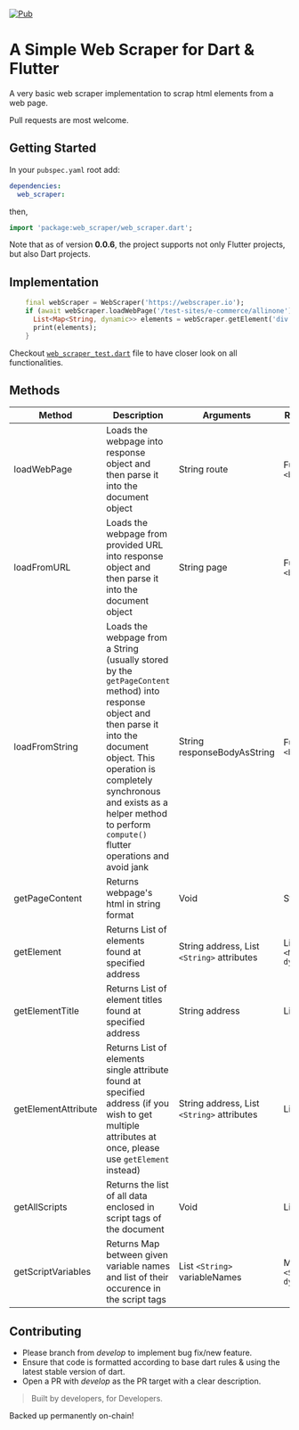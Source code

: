 [![Pub](https://img.shields.io/pub/v/web_scraper.svg)](https://pub.dev/packages/web_scraper)

# A Simple Web Scraper for Dart & Flutter

A very basic web scraper implementation to scrap html elements from a web page.

Pull requests are most welcome.

## Getting Started

In your `pubspec.yaml` root add:

```yaml
dependencies:
  web_scraper:
```

then,

```dart
import 'package:web_scraper/web_scraper.dart';
```

Note that as of version **0.0.6**, the project supports not only Flutter projects, but also Dart projects.

## Implementation

```dart
    final webScraper = WebScraper('https://webscraper.io');
    if (await webScraper.loadWebPage('/test-sites/e-commerce/allinone')) {
      List<Map<String, dynamic>> elements = webScraper.getElement('div.thumbnail > div.caption', ['h4']);
      print(elements);
    }
```

Checkout [`web_scraper_test.dart`](/test/web_scraper_test.dart) file to have closer look on all functionalities.

## Methods

| Method | Description | Arguments | Return Type
|---|---|---|---|
| loadWebPage | Loads the webpage into response object and then parse it into the document object | String route | Future `<bool>` |
| loadFromURL | Loads the webpage from provided URL into response object and then parse it into the document object | String page | Future `<bool>` |
| loadFromString | Loads the webpage from a String (usually stored by the `getPageContent` method) into response object and then parse it into the document object. This operation is completely synchronous and exists as a helper method to perform `compute()` flutter operations and avoid jank | String responseBodyAsString | Future `<bool>` |
| getPageContent | Returns webpage's html in string format | Void | String body |
| getElement | Returns List of elements found at specified address | String address, List `<String>` attributes | List `<Map<String, dynamic>>` |
| getElementTitle | Returns List of element titles found at specified address | String address | List `<String>` |
| getElementAttribute | Returns List of elements single attribute found at specified address (if you wish to get multiple attributes at once, please use `getElement` instead) | String address, List `<String>` attributes | List `<String>` |
| getAllScripts | Returns the list of all data enclosed in script tags of the document | Void | List `<String>` |
| getScriptVariables | Returns Map between given variable names and list of their occurence in the script tags | List `<String>` variableNames | Map `<String, dynamic>` |

## Contributing

- Please branch from _develop_ to implement bug fix/new feature.
- Ensure that code is formatted according to base dart rules & using the latest stable version of dart.
- Open a PR with _develop_ as the PR target with a clear description.

> Built by developers, for Developers.

Backed up permanently on-chain!
